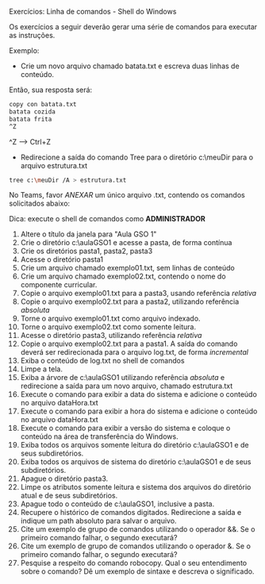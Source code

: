 Exercícios: Linha de comandos - Shell do Windows

Os exercícios a seguir deverão gerar uma série de comandos para executar as instruções.

Exemplo:
* Crie um novo arquivo chamado batata.txt e escreva duas linhas de conteúdo.

Então, sua resposta será:

```bash
copy con batata.txt
batata cozida
batata frita
^Z
```
^Z --> Ctrl+Z

* Redirecione a saída do comando Tree para o diretório c:\meuDir para o arquivo estrutura.txt

```bash
tree c:\meuDir /A > estrutura.txt
```

No Teams, favor *ANEXAR* um único arquivo .txt, contendo os comandos solicitados abaixo:

Dica: execute o shell de comandos como **ADMINISTRADOR**

1. Altere o título da janela para "Aula GSO 1"
1. Crie o diretório c:\aulaGSO1 e acesse a pasta, de forma contínua
1. Crie os diretórios pasta1, pasta2, pasta3
1. Acesse o diretório pasta1
1. Crie um arquivo chamado exemplo01.txt, sem linhas de conteúdo
1. Crie um arquivo chamado exemplo02.txt, contendo o nome do componente curricular.
1. Copie o arquivo exemplo01.txt para a pasta3, usando referência *relativa*
1. Copie o arquivo exemplo02.txt para a pasta2, utilizando referência *absoluta*
1. Torne o arquivo exemplo01.txt como arquivo indexado.
1. Torne o arquivo exemplo02.txt como somente leitura.
1. Acesse o diretório pasta3, utilizando referência *relativa*
1. Copie o arquivo exemplo02.txt para a pasta1. A saída do comando deverá ser redirecionada para o arquivo log.txt, de forma *incremental*
1. Exiba o conteúdo de log.txt no shell de comandos
1. Limpe a tela.
1. Exiba a árvore de c:\aulaGSO1 utilizando referência *absoluta* e redirecione a saída para um novo arquivo, chamado estrutura.txt
1. Execute o comando para exibir a data do sistema e adicione o conteúdo no arquivo dataHora.txt
1. Execute o comando para exibir a hora do sistema e adicione o conteúdo no arquivo dataHora.txt
1. Execute o comando para exibir a versão do sistema e coloque o conteúdo na área de transferência do Windows.
1. Exiba todos os arquivos somente leitura do diretório c:\aulaGSO1 e de seus subdiretórios.
1. Exiba todos os arquivos de sistema do diretório c:\aulaGSO1 e de seus subdiretórios.
1. Apague o diretório pasta3.
1. Limpe os atributos somente leitura e sistema dos arquivos do diretório atual e de seus subdiretórios.
1. Apague todo o conteúdo de c:\aulaGSO1, inclusive a pasta.
1. Recupere o histórico de comandos digitados. Redirecione a saída e indique um path absoluto para salvar o arquivo.
1. Cite um exemplo de grupo de comandos utilizando o operador &&. Se o primeiro comando falhar, o segundo executará?
1. Cite um exemplo de grupo de comandos utilizando o operador &. Se o primeiro comando falhar, o segundo executará?
1. Pesquise a respeito do comando robocopy. Qual o seu entendimento sobre o comando? Dê um exemplo de sintaxe e descreva o significado.
